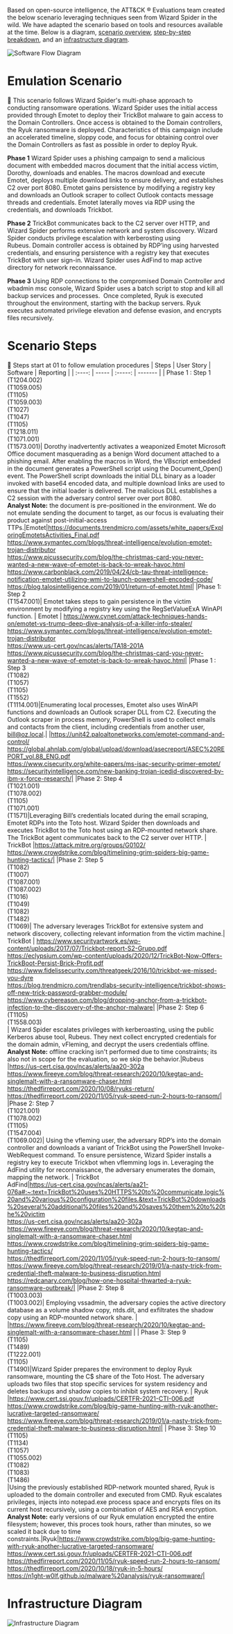 Based on open-source intelligence, the ATT&CK ® Evaluations team created the below scenario leveraging techniques seen from Wizard Spider in the wild. We have adapted the scenario based on tools and resources available at the time. Below is a diagram, [scenario overview](wizard_spider_Operations_Flow_#emulation-scenario.), [step-by-step breakdown](wizard_spider_Operations_Flow_#scenario-steps.), and an [infrastructure diagram](wizard_spider_Operations_Flow_#infrastructure-diagram.). 


![Software Flow Diagram](images_SoftwareFlow.jpeg)

# Emulation Scenario
📖 
This scenario follows Wizard Spider's multi-phase approach to conducting ransomware operations. Wizard Spider uses the initial access provided through Emotet to deploy their TrickBot malware to gain access to the Domain Controllers. Once access is obtained to the Domain controllers, the Ryuk ransomware is deployed. Characteristics of this campaign include an accelerated timeline, sloppy code, and focus for obtaining control over the Domain Controllers as fast as possible in order to deploy Ryuk.

**Phase 1** Wizard Spider uses a phishing campaign to send a malicious document with embedded macros document that the initial access victim, Dorothy, downloads and enables. The macros download and execute Emotet, deploys multiple download links to ensure delivery, and establishes C2 over port 8080. Emotet  gains persistence by modifying a registry key and downloads an Outlook scraper to collect Outlook contacts message threads and credentials. Emotet laterally moves via RDP using the credentials, and downloads Trickbot.

**Phase 2** TrickBot communicates back to the C2 server over HTTP, and Wizard Spider performs extensive network and system discovery. Wizard Spider conducts privilege escalation with kerberosting using Rubeus. Domain controller access is obtained by RDP’ing using harvested credentials, and ensuring persistence with a registry key that executes TrickBot with user sign-in. Wizard Spider uses AdFind to map active directory for network reconnaissance. 

**Phase 3** Using RDP connections to the compromised Domain Controller and wbadmin msc console, Wizard Spider uses a batch script to stop and kill all backup services and processes.  Once completed, Ryuk is executed throughout the environment, starting with the backup servers. Ryuk executes automated privilege elevation and defense evasion, and encrypts files recursively. 


# Scenario Steps 
👣 
Steps start at 01 to follow emulation procedures
| Steps | User Story | Software | Reporting |
| :----: | ----- | :-----: | ------- |
| Phase 1 : Step 1 <br>(T1204.002)<br>(T1059.005)​<br>(T1105)​<br>(T1059.003)​<br>(T1027​)<br>(T1047)​<br>(T1105)​<br>(T1218.011)​<br>(T1071.001)​<br>(T1573.001)​| Dorothy inadvertently activates a weaponized Emotet Microsoft Office document masquerading as a benign Word document attached to a phishing email. After enabling the macros in Word, the VBscript embedded in the document generates a PowerShell script using the Document_Open() event. The PowerShell script downloads the initial DLL binary as a loader invoked with base64 encoded data, and multiple download links are used to ensure that the initial loader is delivered. The malicious DLL establishes a C2 session with the adversary control server over port 8080.<br>**Analyst Note:** the document is pre-positioned in the environment. We do not emulate sending the document to target, as our focus is evaluating their product against post-initial-access TTPs.|Emotet|https://documents.trendmicro.com/assets/white_papers/ExploringEmotetsActivities_Final.pdf<br>https://www.symantec.com/blogs/threat-intelligence/evolution-emotet-trojan-distributor <br> https://www.picussecurity.com/blog/the-christmas-card-you-never-wanted-a-new-wave-of-emotet-is-back-to-wreak-havoc.html<br>https://www.carbonblack.com/2019/04/24/cb-tau-threat-intelligence-notification-emotet-utilizing-wmi-to-launch-powershell-encoded-code/<br>https://blog.talosintelligence.com/2019/01/return-of-emotet.html|
|Phase 1: Step 2<br>(T1547.001)​| Emotet takes steps to gain persistence in the victim environment by modifying a registry key using the RegSetValueExA WinAPI function. | Emotet | https://www.cynet.com/attack-techniques-hands-on/emotet-vs-trump-deep-dive-analysis-of-a-killer-info-stealer/<br>https://www.symantec.com/blogs/threat-intelligence/evolution-emotet-trojan-distributor<br>https://www.us-cert.gov/ncas/alerts/TA18-201A<br>https://www.picussecurity.com/blog/the-christmas-card-you-never-wanted-a-new-wave-of-emotet-is-back-to-wreak-havoc.html|
|Phase 1 : Step 3<br>(T1082)​<br>(T1057)​<br>(T1105)<br>(T1552)<br>(T1114.001)|Enumerating local processes, Emotet also uses WinAPI functions and downloads an Outlook scraper DLL from C2. Executing the Outlook scraper in process memory, PowerShell is used to collect emails and contacts from the client, including credentials from another user, bill@oz.local.| |https://unit42.paloaltonetworks.com/emotet-command-and-control/<br>https://global.ahnlab.com/global/upload/download/asecreport/ASEC%20REPORT_vol.88_ENG.pdf<br>https://www.cisecurity.org/white-papers/ms-isac-security-primer-emotet/<br>https://securityintelligence.com/new-banking-trojan-icedid-discovered-by-ibm-x-force-research/|
|Phase 2: Step 4<br>(T1021.001)<br>(T1078.002)<br>(T1105)<br>(T1071.001)<br>(T1571)|Leveraging Bill’s credentials located during the email scraping, Emotet RDPs into the Toto host. Wizard Spider then downloads and executes TrickBot to the Toto host using an RDP-mounted network share. The TrickBot agent communicates back to the C2 server over HTTP. | TrickBot |https://attack.mitre.org/groups/G0102/<br>https://www.crowdstrike.com/blog/timelining-grim-spiders-big-game-hunting-tactics/|
|Phase 2: Step 5<br>(T1082)​<br>(T1007)<br>(T1087.001)<br>(T1087.002)<br>(T1016)<br>(T1049)<br>(T1082)<br>(T1482)<br>(T1069)| The adversary leverages TrickBot for extensive system and network discovery, collecting relevant information from the victim machine.| TrickBot | https://www.securityartwork.es/wp-content/uploads/2017/07/Trickbot-report-S2-Grupo.pdf<br>https://eclypsium.com/wp-content/uploads/2020/12/TrickBot-Now-Offers-TrickBoot-Persist-Brick-Profit.pdf <br> https://www.fidelissecurity.com/threatgeek/2016/10/trickbot-we-missed-you-dyre <br> https://blog.trendmicro.com/trendlabs-security-intelligence/trickbot-shows-off-new-trick-password-grabber-module/<br> https://www.cybereason.com/blog/dropping-anchor-from-a-trickbot-infection-to-the-discovery-of-the-anchor-malware|
|Phase 2: Step 6<br>(T1105)​<br>(T1558.003)​<br>| Wizard Spider escalates privileges with kerberoasting, using the public Kerberos abuse tool, Rubeus. They next collect encrypted credentials for the domain admin, vFleming, and decrypt the users credentials offline. <br>**Analyst Note:** offline cracking isn't performed due to time constraints; its also not in scope for the evaluation, so we skip the behavior.|Rubeus |https://us-cert.cisa.gov/ncas/alerts/aa20-302a<br>https://www.fireeye.com/blog/threat-research/2020/10/kegtap-and-singlemalt-with-a-ransomware-chaser.html<br>https://thedfirreport.com/2020/10/08/ryuks-return/<br>https://thedfirreport.com/2020/11/05/ryuk-speed-run-2-hours-to-ransom/|
|Phase 2: Step 7<br>(T1021.001)​<br>(T1078.002)​<br>(T1105)​<br>(T1547.004)​<br>(T1069.002)| Using the vfleming user, the adversary RDP’s into the domain controller and downloads a variant of TrickBot using the PowerShell Invoke-WebRequest command. To ensure persistence, Wizard Spider installs a registry key to execute Trickbot when vflemming logs in. Leveraging the AdFind utility for reconnaissance, the adversary enumerates the domain, mapping the network. | TrickBot<br>AdFind|https://us-cert.cisa.gov/ncas/alerts/aa21-076a#:~:text=TrickBot%20uses%20HTTPS%20to%20communicate,logic%20and%20various%20configuration%20files.&text=TrickBot%20downloads%20several%20additional%20files%20and%20saves%20them%20to%20the%20victim<br>https://us-cert.cisa.gov/ncas/alerts/aa20-302a<br>https://www.fireeye.com/blog/threat-research/2020/10/kegtap-and-singlemalt-with-a-ransomware-chaser.html<br>https://www.crowdstrike.com/blog/timelining-grim-spiders-big-game-hunting-tactics/<br>https://thedfirreport.com/2020/11/05/ryuk-speed-run-2-hours-to-ransom/<br>https://www.fireeye.com/blog/threat-research/2019/01/a-nasty-trick-from-credential-theft-malware-to-business-disruption.html <br>https://redcanary.com/blog/how-one-hospital-thwarted-a-ryuk-ransomware-outbreak/|
|Phase 2: Step 8<br>(T1003.003)​<br>(T1003.002)​| Employing vssadmin, the adversary copies the active directory database as a volume shadow copy, ntds.dit, and exfiltrates the shadow copy using an RDP-mounted network share. | |https://www.fireeye.com/blog/threat-research/2020/10/kegtap-and-singlemalt-with-a-ransomware-chaser.html |
| Phase 3: Step 9<br>(T1105)​<br>(T1489)​<br>(T1222.001)​<br>(T1105)​<br>(T1490)​|Wizard Spider prepares the environment to deploy Ryuk ransomware, mounting the C$ share of the Toto Host. The adversary uploads two files that stop specific services for system residency and deletes backups and shadow copies to inhibit system recovery. | Ryuk |https://www.cert.ssi.gouv.fr/uploads/CERTFR-2021-CTI-006.pdf <br> https://www.crowdstrike.com/blog/big-game-hunting-with-ryuk-another-lucrative-targeted-ransomware/<br> https://www.fireeye.com/blog/threat-research/2019/01/a-nasty-trick-from-credential-theft-malware-to-business-disruption.html|
| Phase 3: Step 10<br>(T1105)​<br>(T1134)​<br>(T1057)​<br>(T1055.002)​<br>(T1082)​<br>(T1083)​<br>(T1486)​<br>|Using the previously established RDP-network mounted shared, Ryuk is uploaded to the domain controller and executed from CMD. Ryuk escalates privileges, injects into notepad.exe process space and encrypts files on its current host recursively, using a combination of AES and RSA encryption.<br>**Analyst Note:** early versions of our Ryuk emulation encrypted the entire filesystem; however, this proces took hours, rather than minutes, so we scaled it back due to time constraints.|Ryuk|https://www.crowdstrike.com/blog/big-game-hunting-with-ryuk-another-lucrative-targeted-ransomware/<br>https://www.cert.ssi.gouv.fr/uploads/CERTFR-2021-CTI-006.pdf <br>https://thedfirreport.com/2020/11/05/ryuk-speed-run-2-hours-to-ransom/<br>https://thedfirreport.com/2020/10/18/ryuk-in-5-hours/ <br>https://n1ght-w0lf.github.io/malware%20analysis/ryuk-ransomware/|

# Infrastructure Diagram
![Infrastructure Diagram](Resources_images_InfrastructureDiagram.png)
